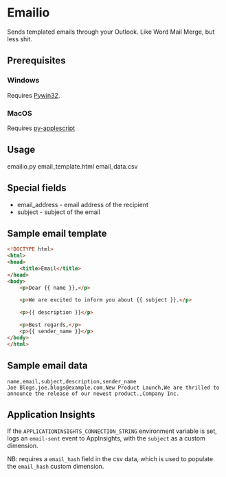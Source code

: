 # Emailio

Sends templated emails through your Outlook. Like Word Mail Merge, but less shit.

## Prerequisites

### Windows

Requires [Pywin32](https://pypi.org/project/pywin32/).

### MacOS

Requires [py-applescript](https://pypi.org/project/py-applescript/)

## Usage

emailio.py email_template.html email_data.csv

## Special fields

* email_address - email address of the recipient
* subject - subject of the email

## Sample email template

```html
<!DOCTYPE html>
<html>
<head>
    <title>Email</title>
</head>
<body>
    <p>Dear {{ name }},</p>

    <p>We are excited to inform you about {{ subject }}.</p>

    <p>{{ description }}</p>

    <p>Best regards,</p>
    <p>{{ sender_name }}</p>
</body>
</html>
```
## Sample email data

```csv
name,email,subject,description,sender_name
Joe Blogs,joe.blogs@example.com,New Product Launch,We are thrilled to announce the release of our newest product.,Company Inc.
```

## Application Insights

If the `APPLICATIONINSIGHTS_CONNECTION_STRING` environment variable is set, logs an `email-sent` event to AppInsights, with the `subject` as a custom dimension.

NB: requires a `email_hash` field in the csv data, which is used to populate the `email_hash` custom dimension.
